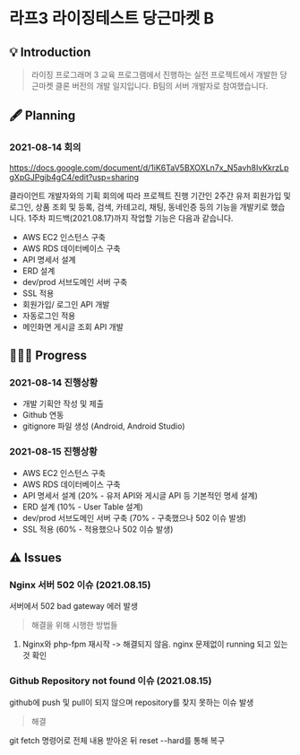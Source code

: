 # 라프3 라이징테스트 당근마켓 B

## 💡 Introduction

> 라이징 프로그래머 3 교육 프로그램에서 진행하는 실전 프로젝트에서 개발한 당근마켓 클론 버전의 개발 일지입니다. 
B팀의 서버 개발자로 참여했습니다.

## 🖋 Planning
### 2021-08-14 회의
https://docs.google.com/document/d/1iK6TaV5BXOXLn7x_N5avh8IvKkrzLpgXpGJPgib4gC4/edit?usp=sharing

클라이언트 개발자와의 기획 회의에 따라 프로젝트 진행 기간인 2주간 유저 회원가입 및 로그인, 상품 조회 및 등록, 검색, 카테고리, 채팅, 동네인증 등의 기능을 개발키로 했습니다.
1주차 피드백(2021.08.17)까지 작업할 기능은 다음과 같습니다.
+ AWS EC2 인스턴스 구축
+ AWS RDS 데이터베이스 구축
+ API 명세서 설계
+ ERD 설계
+ dev/prod 서브도메인 서버 구축
+ SSL 적용
+ 회원가입/ 로그인 API 개발
+ 자동로그인 적용
+ 메인화면 게시글 조회 API 개발

## 👩🏻‍💻 Progress
### 2021-08-14 진행상황
+ 개발 기획안 작성 및 제출
+ Github 연동
+ gitignore 파일 생성 (Android, Android Studio)

### 2021-08-15 진행상황
+ AWS EC2 인스턴스 구축
+ AWS RDS 데이터베이스 구축
+ API 명세서 설계 (20% - 유저 API와 게시글 API 등 기본적인 명세 설계)
+ ERD 설계 (10% - User Table 설계)
+ dev/prod 서브도메인 서버 구축 (70% - 구축했으나 502 이슈 발생)
+ SSL 적용 (60% - 적용했으나 502 이슈 발생)

## ⚠️ Issues
### Nginx 서버 502 이슈 (2021.08.15)
서버에서 502 bad gateway 에러 발생
> 해결을 위해 시행한 방법들
1. Nginx와 php-fpm 재시작 -> 해결되지 않음. nginx 문제없이 running 되고 있는 것 확인

### Github Repository not found 이슈 (2021.08.15)
github에 push 및 pull이 되지 않으며 repository를 찾지 못하는 이슈 발생
> 해결 

git fetch 명령어로 전체 내용 받아온 뒤 reset --hard를 통해 복구